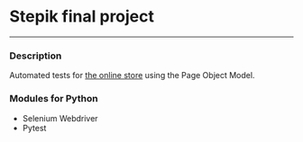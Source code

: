 # Stepik final project

---
### Description
Automated tests for [the online store](http://selenium1py.pythonanywhere.com/ "Store main page") using the Page Object Model.

### Modules for Python

* Selenium Webdriver
* Pytest